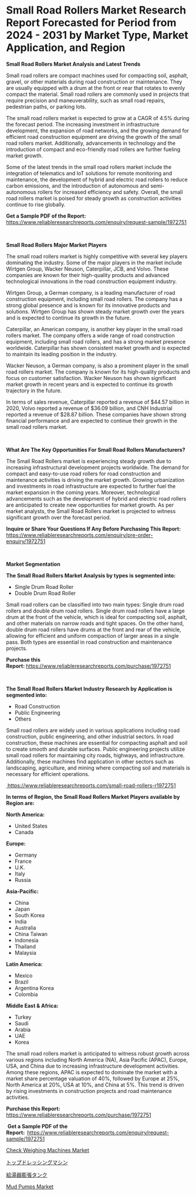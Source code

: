 <p><h1>Small Road Rollers Market Research Report Forecasted for Period from 2024 -  2031 by Market Type, Market Application, and Region</h1></p><p><strong>Small Road Rollers Market Analysis and Latest Trends</strong></p>
<p><p>Small road rollers are compact machines used for compacting soil, asphalt, gravel, or other materials during road construction or maintenance. They are usually equipped with a drum at the front or rear that rotates to evenly compact the material. Small road rollers are commonly used in projects that require precision and maneuverability, such as small road repairs, pedestrian paths, or parking lots.</p><p>The small road rollers market is expected to grow at a CAGR of 4.5% during the forecast period. The increasing investment in infrastructure development, the expansion of road networks, and the growing demand for efficient road construction equipment are driving the growth of the small road rollers market. Additionally, advancements in technology and the introduction of compact and eco-friendly road rollers are further fueling market growth.</p><p>Some of the latest trends in the small road rollers market include the integration of telematics and IoT solutions for remote monitoring and maintenance, the development of hybrid and electric road rollers to reduce carbon emissions, and the introduction of autonomous and semi-autonomous rollers for increased efficiency and safety. Overall, the small road rollers market is poised for steady growth as construction activities continue to rise globally.</p></p>
<p><strong>Get a Sample PDF of the Report:&nbsp;</strong> <a href="https://www.reliableresearchreports.com/enquiry/request-sample/1972751">https://www.reliableresearchreports.com/enquiry/request-sample/1972751</a></p>
<p>&nbsp;</p>
<p><strong>Small Road Rollers Major Market Players</strong></p>
<p><p>The small road rollers market is highly competitive with several key players dominating the industry. Some of the major players in the market include Wirtgen Group, Wacker Neuson, Caterpillar, JCB, and Volvo. These companies are known for their high-quality products and advanced technological innovations in the road construction equipment industry.</p><p>Wirtgen Group, a German company, is a leading manufacturer of road construction equipment, including small road rollers. The company has a strong global presence and is known for its innovative products and solutions. Wirtgen Group has shown steady market growth over the years and is expected to continue its growth in the future.</p><p>Caterpillar, an American company, is another key player in the small road rollers market. The company offers a wide range of road construction equipment, including small road rollers, and has a strong market presence worldwide. Caterpillar has shown consistent market growth and is expected to maintain its leading position in the industry.</p><p>Wacker Neuson, a German company, is also a prominent player in the small road rollers market. The company is known for its high-quality products and focus on customer satisfaction. Wacker Neuson has shown significant market growth in recent years and is expected to continue its growth trajectory in the future.</p><p>In terms of sales revenue, Caterpillar reported a revenue of $44.57 billion in 2020, Volvo reported a revenue of $36.09 billion, and CNH Industrial reported a revenue of $28.87 billion. These companies have shown strong financial performance and are expected to continue their growth in the small road rollers market.</p></p>
<p>&nbsp;</p>
<p><strong>What Are The Key Opportunities For Small Road Rollers Manufacturers?</strong></p>
<p><p>The Small Road Rollers market is experiencing steady growth due to increasing infrastructural development projects worldwide. The demand for compact and easy-to-use road rollers for road construction and maintenance activities is driving the market growth. Growing urbanization and investments in road infrastructure are expected to further fuel the market expansion in the coming years. Moreover, technological advancements such as the development of hybrid and electric road rollers are anticipated to create new opportunities for market growth. As per market analysts, the Small Road Rollers market is projected to witness significant growth over the forecast period.</p></p>
<p><strong>Inquire or Share Your Questions If Any Before Purchasing This Report:</strong> <a href="https://www.reliableresearchreports.com/enquiry/pre-order-enquiry/1972751">https://www.reliableresearchreports.com/enquiry/pre-order-enquiry/1972751</a></p>
<p>&nbsp;</p>
<p><strong>Market Segmentation</strong></p>
<p><strong>The Small Road Rollers Market Analysis by types is segmented into:</strong></p>
<p><ul><li>Single Drum Road Roller</li><li>Double Drum Road Roller</li></ul></p>
<p><p>Small road rollers can be classified into two main types: Single drum road rollers and double drum road rollers. Single drum road rollers have a large drum at the front of the vehicle, which is ideal for compacting soil, asphalt, and other materials on narrow roads and tight spaces. On the other hand, double drum road rollers have drums at the front and rear of the vehicle, allowing for efficient and uniform compaction of larger areas in a single pass. Both types are essential in road construction and maintenance projects.</p></p>
<p><strong>Purchase this Report:&nbsp;</strong><a href="https://www.reliableresearchreports.com/purchase/1972751">https://www.reliableresearchreports.com/purchase/1972751</a></p>
<p>&nbsp;</p>
<p><strong>The Small Road Rollers Market Industry Research by Application is segmented into:</strong></p>
<p><ul><li>Road Construction</li><li>Public Engineering</li><li>Others</li></ul></p>
<p><p>Small road rollers are widely used in various applications including road construction, public engineering, and other industrial sectors. In road construction, these machines are essential for compacting asphalt and soil to create smooth and durable surfaces. Public engineering projects utilize small road rollers for maintaining city roads, highways, and infrastructure. Additionally, these machines find application in other sectors such as landscaping, agriculture, and mining where compacting soil and materials is necessary for efficient operations.</p></p>
<p><a href="https://www.reliableresearchreports.com/small-road-rollers-r1972751">&nbsp;https://www.reliableresearchreports.com/small-road-rollers-r1972751</a></p>
<p><strong>In terms of Region, the Small Road Rollers Market Players available by Region are:</strong></p>
<p>
    <p> <strong> North America: </strong>
        <ul>
            <li>United States</li>
            <li>Canada</li>
        </ul>
        </p> 
    <p> <strong> Europe: </strong>
        <ul>
            <li>Germany</li>
            <li>France</li>
            <li>U.K.</li>
            <li>Italy</li>
            <li>Russia</li>
        </ul>
        </p> 
    <p> <strong> Asia-Pacific: </strong>
        <ul>
            <li>China</li>
            <li>Japan</li>
            <li>South Korea</li>
            <li>India</li>
            <li>Australia</li>
            <li>China Taiwan</li>
            <li>Indonesia</li>
            <li>Thailand</li>
            <li>Malaysia</li>
        </ul>
        </p> 
    <p> <strong> Latin America: </strong>
        <ul>
            <li>Mexico</li>
            <li>Brazil</li>
            <li>Argentina Korea</li>
            <li>Colombia</li>
        </ul>
        </p> 
    <p> <strong> Middle East & Africa: </strong>
        <ul>
            <li>Turkey</li>
            <li>Saudi</li>
            <li>Arabia</li>
            <li>UAE</li>
            <li>Korea</li>
        </ul>
    </p>
    </p>
<p><p>The small road rollers market is anticipated to witness robust growth across various regions including North America (NA), Asia Pacific (APAC), Europe, USA, and China due to increasing infrastructure development activities. Among these regions, APAC is expected to dominate the market with a market share percentage valuation of 40%, followed by Europe at 25%, North America at 20%, USA at 10%, and China at 5%. This trend is driven by rising investments in construction projects and road maintenance activities.</p></p>
<p><strong>Purchase this Report: </strong><a href="https://www.reliableresearchreports.com/purchase/1972751">https://www.reliableresearchreports.com/purchase/1972751</a></p>
<p>&nbsp;<strong>Get a Sample PDF of the Report:&nbsp;&nbsp;</strong><a href="https://www.reliableresearchreports.com/enquiry/request-sample/1972751">https://www.reliableresearchreports.com/enquiry/request-sample/1972751</a></p>
<p><strong></strong></p>
<p><p><a href="https://github.com/Chiragrp22/Market-Research-Report-List-4/blob/main/check-weighing-machines-market.md">Check Weighing Machines Market</a></p><p><a href="https://github.com/laurenreichert/Market-Research-Report-List-1/blob/main/271026733809.md">トップドレッシングマシン</a></p><p><a href="https://github.com/RodHoppe07/Market-Research-Report-List-1/blob/main/994800733810.md">給湯器膨張タンク</a></p><p><a href="https://github.com/derrinmiltonellis35gcl/Market-Research-Report-List-2/blob/main/mud-pumps-market.md">Mud Pumps Market</a></p></p>